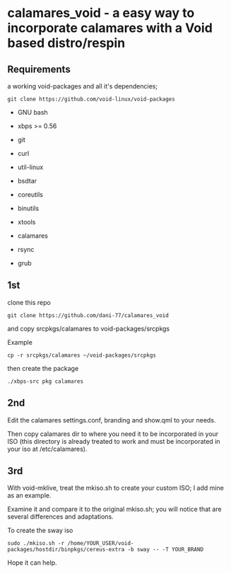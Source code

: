 # calamares_void - a easy way to incorporate calamares with a Void based distro/respin


## Requirements

a working void-packages and all it's dependencies; 


```
git clone https://github.com/void-linux/void-packages
```

- GNU bash

- xbps >= 0.56

- git

- curl

- util-linux

- bsdtar

- coreutils

- binutils

- xtools

- calamares

- rsync

- grub


## 1st

clone this repo

```
git clone https://github.com/dani-77/calamares_void
```

and copy srcpkgs/calamares to void-packages/srcpkgs

Example
```
cp -r srcpkgs/calamares ~/void-packages/srcpkgs
```

then create the package

```
./xbps-src pkg calamares
```

## 2nd

Edit the calamares settings.conf, branding and show.qml to your needs.

Then copy calamares dir to where you need it to be incorporated in your ISO (this directory is already treated to work and must be incorporated in your iso at /etc/calamares).


## 3rd

With void-mklive, treat the mkiso.sh to create your custom ISO; I add mine as an example.

Examine it and compare it to the original mkiso.sh; you will notice that are several differences and adaptations.

To create the sway iso

```
sudo ./mkiso.sh -r /home/YOUR_USER/void-packages/hostdir/binpkgs/cereus-extra -b sway -- -T YOUR_BRAND
```

Hope it can help.
